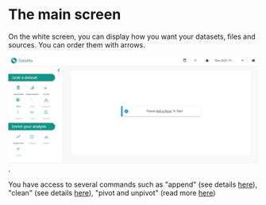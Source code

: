 # The main screen


On the white screen, you can display how you want your datasets, files and sources.
You can order them with arrows.


<img src="Prep/gif/Main_screen.gif">.


You have access to several commands such as "append" (see details [here](Prep/Tool_append.md)), "clean" (see details [here](Prep/Tool_clean.md)), "pivot and unpivot" (read more [here](Prep/Tool_pivot_and_unpivot.md))
